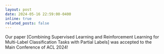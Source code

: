 ```yaml
---
layout: post
date: 2024-05-16 22:59:00-0400
inline: true
related_posts: false
---
```


Our paper [Combining Supervised Learning and Reinforcement Learning for Multi-Label Classification Tasks with Partial Labels] was accepted to the Main Conference of ACL 2024!
